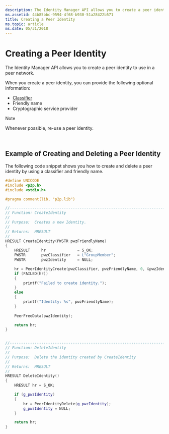 ```yaml
---
description: The Identity Manager API allows you to create a peer identity to use in a peer network.
ms.assetid: 44b85bbc-9594-4f68-b930-51a28422b571
title: Creating a Peer Identity
ms.topic: article
ms.date: 05/31/2018
---
```


# Creating a Peer Identity

The Identity Manager API allows you to create a peer identity to use in a peer network.

When you create a peer identity, you can provide the following optional information:

-   [Classifier](peer-names.md)
-   Friendly name
-   Cryptographic service provider

> [!Note]  
> Whenever possible, re-use a peer identity.

 

## Example of Creating and Deleting a Peer Identity

The following code snippet shows you how to create and delete a peer identity by using a classifier and friendly name.


```C++
#define UNICODE
#include <p2p.h>
#include <stdio.h>

#pragma comment(lib, "p2p.lib")

//-----------------------------------------------------------------------------
// Function: CreateIdentity
//
// Purpose:  Creates a new Identity.
//
// Returns:  HRESULT
//
HRESULT CreateIdentity(PWSTR pwzFriendlyName)
{
    HRESULT     hr              = S_OK;   
    PWSTR       pwzClassifier   = L"GroupMember";
    PWSTR       pwzIdentity     = NULL;

    hr = PeerIdentityCreate(pwzClassifier, pwzFriendlyName, 0, &pwzIdentity);
    if (FAILED(hr))
    {            
        printf("Failed to create identity.");
    }
    else
    {
        printf("Identity: %s", pwzFriendlyName);
    }
       
    PeerFreeData(pwzIdentity);    

    return hr;
}


//-----------------------------------------------------------------------------
// Function: DeleteIdentity
//
// Purpose:  Delete the identity created by CreateIdentity
//
// Returns:  HRESULT
//
HRESULT DeleteIdentity()
{
    HRESULT hr = S_OK;

    if (g_pwzIdentity)
    {
        hr = PeerIdentityDelete(g_pwzIdentity);
        g_pwzIdentity = NULL;
    }

    return hr;
}
```



 

 



